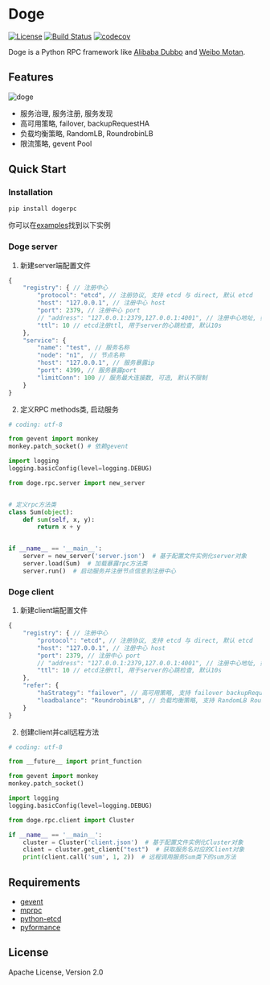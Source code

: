 # Doge


[![License](https://img.shields.io/badge/License-Apache%202.0-blue.svg)](https://github.com/zhu327/doge/blob/master/LICENSE)
[![Build Status](https://travis-ci.org/zhu327/doge.svg?branch=master)](https://travis-ci.org/zhu327/doge)
[![codecov](https://codecov.io/gh/zhu327/doge/branch/master/graph/badge.svg)](https://codecov.io/gh/zhu327/doge)

Doge is a Python RPC framework like [Alibaba Dubbo](http://dubbo.io/) and [Weibo Motan](https://github.com/weibocom/motan).

## Features

![doge](https://camo.githubusercontent.com/51ff9a1d5530f269f3074e9172483acf14c73eb8/687474703a2f2f6e2e73696e61696d672e636e2f746563682f7472616e73666f726d2f32303136303531302f4a7458792d66787279686875323338323938372e6a7067)

- 服务治理, 服务注册, 服务发现
- 高可用策略, failover, backupRequestHA
- 负载均衡策略, RandomLB, RoundrobinLB
- 限流策略, gevent Pool

## Quick Start

### Installation

```sh
pip install dogerpc
```

你可以在[examples](https://github.com/zhu327/doge/tree/master/examples)找到以下实例

### Doge server

1. 新建server端配置文件

```javascript
{
    "registry": { // 注册中心
        "protocol": "etcd", // 注册协议, 支持 etcd 与 direct, 默认 etcd
        "host": "127.0.0.1", // 注册中心 host
        "port": 2379, // 注册中心 port
        // "address": "127.0.0.1:2379,127.0.0.1:4001", // 注册中心地址, 如果有etcd集群, 可配置多个node
        "ttl": 10 // etcd注册ttl, 用于server的心跳检查, 默认10s
    },
    "service": {
        "name": "test", // 服务名称
        "node": "n1",　// 节点名称
        "host": "127.0.0.1", // 服务暴露ip
        "port": 4399, // 服务暴露port
        "limitConn": 100 // 服务最大连接数, 可选, 默认不限制
    }
}
```

2. 定义RPC methods类, 启动服务

```python
# coding: utf-8

from gevent import monkey
monkey.patch_socket() # 依赖gevent

import logging
logging.basicConfig(level=logging.DEBUG)

from doge.rpc.server import new_server


# 定义rpc方法类
class Sum(object):
    def sum(self, x, y):
        return x + y


if __name__ == '__main__':
    server = new_server('server.json')  # 基于配置文件实例化server对象
    server.load(Sum)  # 加载暴露rpc方法类
    server.run()  # 启动服务并注册节点信息到注册中心
```

### Doge client

1. 新建client端配置文件

```javascript
{
    "registry": { // 注册中心
        "protocol": "etcd", // 注册协议, 支持 etcd 与 direct, 默认 etcd
        "host": "127.0.0.1", // 注册中心 host
        "port": 2379, // 注册中心 port
        // "address": "127.0.0.1:2379,127.0.0.1:4001", // 注册中心地址, 如果有etcd集群, 可配置多个node
        "ttl": 10 // etcd注册ttl, 用于server的心跳检查, 默认10s
    },
    "refer": {
        "haStrategy": "failover", // 高可用策略, 支持 failover backupRequestHA, 默认failover
        "loadbalance": "RoundrobinLB", // 负载均衡策略, 支持 RandomLB RoundrobinLB, 默认RoundrobinLB
    }
}
```

2. 创建client并call远程方法

```python
# coding: utf-8

from __future__ import print_function

from gevent import monkey
monkey.patch_socket()

import logging
logging.basicConfig(level=logging.DEBUG)

from doge.rpc.client import Cluster

if __name__ == '__main__':
    cluster = Cluster('client.json')  # 基于配置文件实例化Cluster对象
    client = cluster.get_client("test")  # 获取服务名对应的Client对象
    print(client.call('sum', 1, 2))  # 远程调用服务Sum类下的sum方法
```

## Requirements

- [gevent](https://github.com/gevent/gevent)
- [mprpc](https://github.com/studio-ousia/mprpc)
- [python-etcd](https://github.com/jplana/python-etcd)
- [pyformance](https://github.com/omergertel/pyformance)

## License

Apache License, Version 2.0 